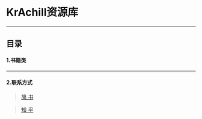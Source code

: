 # KrAchill资源库
---
## 目录
#### 1.书籍类

---
#### 2.联系方式  
  > [简    书](https://www.jianshu.com/u/abb10f6fc88d)

  > [知    乎](https://www.zhihu.com/people/KrAchill/activities)

